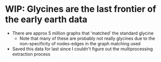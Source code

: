 # WIP: Glycines are the last frontier of the early earth data
- There are approx 5 million graphs that 'matched' the standard glycine
    - Note that many of these are probably not really glycines due to the non-specificity of nodes-edges in the graph matching used
- Saved this data for last since I couldn't figure out the multiprocessing extraction process
